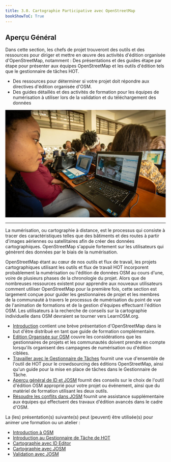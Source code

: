 ```yaml
---
title: 3.0. Cartographie Participative avec OpenStreetMap
bookShowToC: True
---
```


## Aperçu Général

Dans cette section, les chefs de projet trouveront des outils et des ressources pour diriger et mettre en œuvre des activités d'édition organisée d'OpenStreetMap, notamment : Des présentations et des guides étape par étape pour présenter aux équipes OpenStreetMap et les outils d'édition tels que le gestionnaire de tâches HOT.

* Des ressources pour déterminer si votre projet doit répondre aux directives d'édition organisée d'OSM.
* Des guides détaillés et des activités de formation pour les équipes de numérisation à utiliser lors de la validation et du téléchargement des données

![](/images/3_participatory_osm/1_overview_participatory_osm/030101_overview_osm.jpg)

---

La numérisation, ou cartographie à distance, est le processus qui consiste à tracer des caractéristiques telles que des bâtiments et des routes à partir d'images aériennes ou satellitaires afin de créer des données cartographiques. OpenStreetMap s'appuie fortement sur les utilisateurs qui génèrent des données par le biais de la numérisation.

OpenStreetMap étant au cœur de nos outils et flux de travail, les projets cartographiques utilisant les outils et flux de travail HOT incorporent probablement la numérisation ou l'édition de données OSM au cours d'une, voire de plusieurs phases de la chronologie du projet. Alors que de nombreuses ressources existent pour apprendre aux nouveaux utilisateurs comment utiliser OpenStreetMap pour la première fois, cette section est largement conçue pour guider les gestionnaires de projet et les membres de la communauté à travers le processus de numérisation du point de vue de l'animation de formations et de la gestion d'équipes effectuant l'édition OSM. Les utilisateurs à la recherche de conseils sur la cartographie individuelle dans OSM devraient se tourner vers LearnOSM.org.

* [Introduction](https://toolbox.hotosm.org/fr/pages/3_participatory_osm/3_1_introduction_to_openstreetmap/) contient une brève présentation d'OpenStreetMap dans le but d'être distribué en tant que guide de formation complémentaire.
* [Edition Organisée sur OSM](https://toolbox.hotosm.org/fr/pages/3_participatory_osm/3_2_organized_osm_editing/) couvre les considérations que les gestionnaires de projets et les communautés doivent prendre en compte lorsqu'ils organisent des campagnes de numérisation ou d'édition ciblées.
* [Travailler avec le Gestionnaire de Tâches](https://toolbox.hotosm.org/fr/pages/3_participatory_osm/3_4_working_with_tasking_manager/) fournit une vue d'ensemble de l'outil de HOT pour le crowdsourcing des éditions OpenStreetMap, ainsi qu'un guide pour la mise en place de tâches dans le Gestionnaire de Tâche.
* [Aperçu général de ID et JOSM](https://toolbox.hotosm.org/fr/pages/3_participatory_osm/3_3_overview_id_and_josm/) fournit des conseils sur le choix de l'outil d'édition OSM approprié pour votre projet ou événement, ainsi que du matériel de formation utilisant les deux outils.
* [Résoudre les conflits dans JOSM](https://toolbox.hotosm.org/fr/pages/3_participatory_osm/3_5_resolving_conflict_in_josm/) fournit une assistance supplémentaire aux équipes qui effectuent des travaux d'édition avancés dans le cadre d'OSM.

La (les) présentation(s) suivante(s) peut (peuvent) être utilisée(s) pour animer une formation ou un atelier :

* [Introduction à OSM](https://docs.google.com/presentation/d/1QneNbichunhVjyN4RPRyPuYV3Q7QMJctp50_90FpMpc/edit#slide=id.g526e73601c_0_1163)
* [Introduction au Gestionnaire de Tâche de HOT](https://docs.google.com/presentation/d/1fpNA1qVn_FzeFnktdw6y3lal8gkY3vSkoIaDJYem7cA/edit#slide=id.g51d3d58777_0_0)
* [Cartographie avec ID Editor](https://docs.google.com/presentation/d/1sbTZp5B7sQlEM-RzDU-33JlJnUUUGDkeOchhC6srK20/edit#slide=id.g51d3d58777_0_0)
* [Cartographie avec JOSM](https://docs.google.com/presentation/d/1nLs1JA-nlmqWA2vIr9ZsoDcg8wjsoc5nv1QMK9GT8KI/edit?usp=sharing)
* [Validation avec JOSM](https://docs.google.com/presentation/d/1p2lJJluFv25qIXTE8qTzHJQW5QNbWr6sULJ7N-gjTx4/edit?usp=sharing)